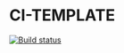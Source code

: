 # CI-TEMPLATE

[![Build status](https://ci.appveyor.com/api/projects/status/8i4yxu05i24sfth8?svg=true)](https://ci.appveyor.com/project/BogdashkinAS/ci-template)

